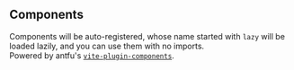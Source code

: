 ## Components
Components will be auto-registered, whose name started with `lazy` will be loaded lazily, and you can use them with no imports.<br/>
Powered by antfu's [`vite-plugin-components`](https://github.com/antfu/vite-plugin-components).

